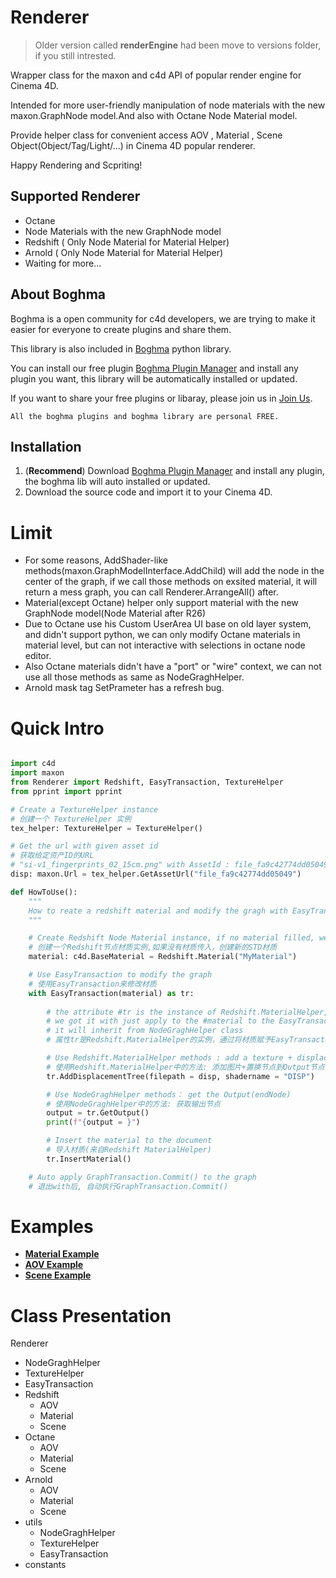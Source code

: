 # Renderer
> Older version called **renderEngine** had been move to versions folder, if you still intrested.

Wrapper class for the maxon and c4d API of popular render engine for Cinema 4D.

Intended for more user-friendly manipulation of node materials with the new maxon.GraphNode model.And also with Octane Node Material model.

Provide helper class for convenient access AOV , Material , Scene Object(Object/Tag/Light/...) in Cinema 4D popular renderer.

Happy Rendering and Scpriting!

## Supported Renderer
- Octane
- Node Materials with the new GraphNode model
- Redshift ( Only Node Material for Material Helper)
- Arnold ( Only Node Material for Material Helper)
- Waiting for more...

## About Boghma

Boghma is a open community for c4d developers, we are trying to make it easier for everyone to create plugins and share them.

This library is also included in [Boghma](https://community.boghma.com/) python library.

You can install our free plugin [Boghma Plugin Manager](https://github.com/DunHouGo/Boghma-Plugin-HUB) and install any plugin you want, this library will be automatically installed or updated.

If you want to share your free plugins or libaray, please join us in [Join Us](https://flowus.cn/boghma/share/96035b74-6205-4e6c-b49c-65de7d1e2e62).

```
All the boghma plugins and boghma library are personal FREE.
```

## Installation

1. (**Recommend**) Download [Boghma Plugin Manager](https://github.com/DunHouGo/Boghma-Plugin-HUB) and install any plugin, the boghma lib will auto installed or updated.
2. Download the source code and import it to your Cinema 4D.
   
# Limit
- For some reasons, AddShader-like methods(maxon.GraphModelInterface.AddChild) will add the node in the center of the graph, if we call those methods on exsited material, it will return a mess graph, you can call Renderer.ArrangeAll() after.
- Material(except Octane) helper only support material with the new GraphNode model(Node Material after R26)
- Due to Octane use his Custom UserArea UI base on old layer system, and didn't support python, we can only modify Octane materials in material level, but can not interactive with selections in octane node editor.
- Also Octane materials didn't have a "port" or "wire" context, we can not use all those methods as same as NodeGraghHelper.
- Arnold mask tag SetPrameter has a refresh bug.


# Quick Intro

```python

import c4d
import maxon
from Renderer import Redshift, EasyTransaction, TextureHelper
from pprint import pprint

# Create a TextureHelper instance
# 创建一个 TextureHelper 实例
tex_helper: TextureHelper = TextureHelper()

# Get the url with given asset id
# 获取给定资产ID的URL
# "si-v1_fingerprints_02_15cm.png" with AssetId : file_fa9c42774dd05049
disp: maxon.Url = tex_helper.GetAssetUrl("file_fa9c42774dd05049")

def HowToUse():
    """
    How to reate a redshift material and modify the gragh with EasyTransaction.
    """

    # Create Redshift Node Material instance, if no material filled, we create a new STD material
    # 创建一个Redshift节点材质实例,如果没有材质传入，创建新的STD材质
    material: c4d.BaseMaterial = Redshift.Material("MyMaterial")

    # Use EasyTransaction to modify the graph
    # 使用EasyTransaction来修改材质
    with EasyTransaction(material) as tr:
    
        # the attribute #tr is the instance of Redshift.MaterialHelper, 
        # we got it with just apply to the #material to the EasyTransaction
        # it will inherit from NodeGraghHelper class
        # 属性tr是Redshift.MaterialHelper的实例，通过将材质赋予EasyTransaction获得，继承自NodeGraghHelper

        # Use Redshift.MaterialHelper methods : add a texture + displacement to the Output node
        # 使用Redshift.MaterialHelper中的方法: 添加图片+置换节点到Output节点
        tr.AddDisplacementTree(filepath = disp, shadername = "DISP")

        # Use NodeGraghHelper methods： get the Output(endNode)
        # 使用NodeGraghHelper中的方法: 获取输出节点
        output = tr.GetOutput()
        print(f"{output = }")

        # Insert the material to the document
        # 导入材质(来自Redshift MaterialHelper)
        tr.InsertMaterial()

    # Auto apply GraphTransaction.Commit() to the graph
    # 退出with后, 自动执行GraphTransaction.Commit()

```

# Examples
- [__Material Example__](./tests/01_material_basic.py)
- [__AOV Example__](./tests/02_aov_basic.py)
- [__Scene Example__](./tests/03_scene_basic.py)


# Class Presentation

Renderer
- NodeGraghHelper
- TextureHelper
- EasyTransaction
- Redshift
  - AOV
  - Material
  - Scene
- Octane
  - AOV
  - Material
  - Scene
- Arnold
  - AOV
  - Material
  - Scene
- utils
  - NodeGraghHelper
  - TextureHelper
  - EasyTransaction
- constants
